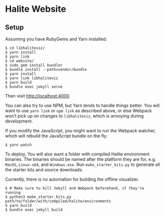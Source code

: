 # Halite Website

## Setup

Assuming you have RubyGems and Yarn installed:

    $ cd libhaliteviz/
    $ yarn install
    $ yarn link
    $ cd website/
    $ sudo gem install bundler
    $ bundle install --path=vendor/bundle
    $ yarn install
    $ yarn link libhaliteviz
    $ yarn build
    $ bundle exec jekyll serve

Then visit <http://localhost:4000>.

You can also try to use NPM, but Yarn tends to handle things better. You will want to use `yarn link` or `npm link` as described above, or else Webpack won't pick up on changes to `libhaliteviz`, which is annoying during development.

If you modify the JavaScript, you might want to run the Webpack watcher, which will rebuild the JavaScript bundle on the fly:

    $ yarn watch

To deploy, You will also want a folder with compiled Halite environment binaries. The binaries should be named after the platform they are for, e.g. `MacOS`, `Linux-x64`, and `Windows.exe`. Run `make_starter_kits.py` to generate all the starter kits and source downloads.

Currently, there is no automation for building the offline visualizer.

    $ # Make sure to kill Jekyll and Webpack beforehand, if they're running
    $ python3 make_starter_kits.py path/to/folder/with/compiled/halite/environments
    $ yarn build
    $ bundle exec jekyll build
